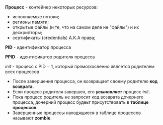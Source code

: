 **Процесс** - контейнер некоторых ресурсов:
  + исполняемые потоки;
  + регионы памяти;
  + открытые файлы (и те, что на самом деле не "файлы") и их дескрипторы;
  + сертификаты (credentials) A.K.A права;


**PID** - идентификатор процесса

**PPID** - идентификатор родителя процесса

*init* - процесс с PID = 1, который прямо/косвенно является родителем всех процессов

 + После завершения процесса, он возвращает своему родителю **код возврата**.
 + Если процесс родителя завершен, его ***усыновляет*** процесс *init*.
 + Пока процесс родитель не запросит код возврата дочернего процесса, дочерний процесс будеьт присутствовать в **таблице процессов**.
 + Завершенные процессы находящиеся в таблице процессов называют **zombie**.
